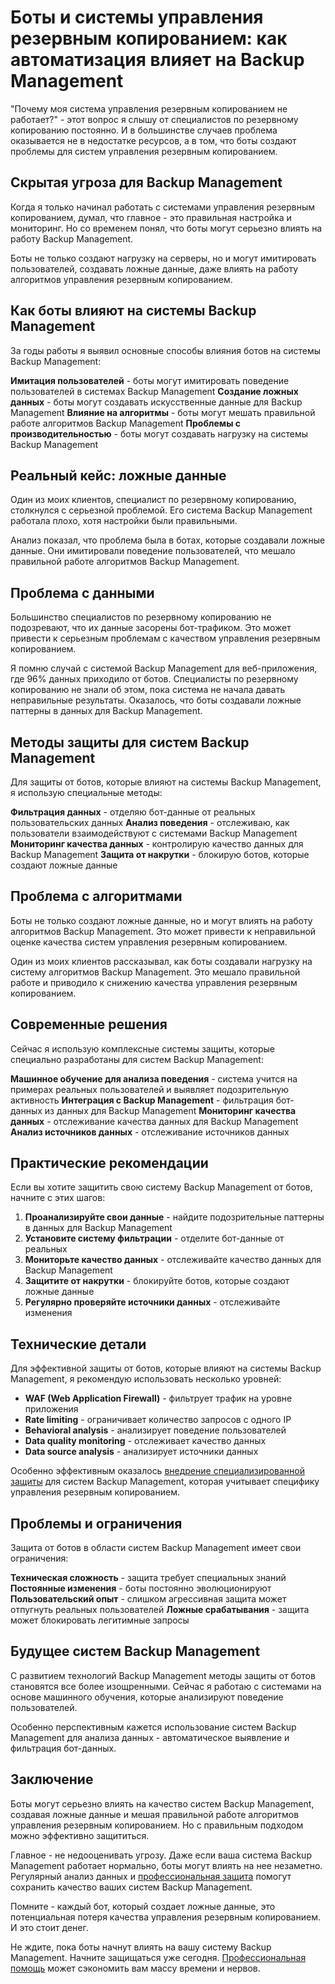 # Боты и системы управления резервным копированием: как автоматизация влияет на Backup Management

"Почему моя система управления резервным копированием не работает?" - этот вопрос я слышу от специалистов по резервному копированию постоянно. И в большинстве случаев проблема оказывается не в недостатке ресурсов, а в том, что боты создают проблемы для систем управления резервным копированием.

## Скрытая угроза для Backup Management

Когда я только начинал работать с системами управления резервным копированием, думал, что главное - это правильная настройка и мониторинг. Но со временем понял, что боты могут серьезно влиять на работу Backup Management.

Боты не только создают нагрузку на серверы, но и могут имитировать пользователей, создавать ложные данные, даже влиять на работу алгоритмов управления резервным копированием.

## Как боты влияют на системы Backup Management

За годы работы я выявил основные способы влияния ботов на системы Backup Management:

**Имитация пользователей** - боты могут имитировать поведение пользователей в системах Backup Management
**Создание ложных данных** - боты могут создавать искусственные данные для Backup Management
**Влияние на алгоритмы** - боты могут мешать правильной работе алгоритмов Backup Management
**Проблемы с производительностью** - боты могут создавать нагрузку на системы Backup Management

## Реальный кейс: ложные данные

Один из моих клиентов, специалист по резервному копированию, столкнулся с серьезной проблемой. Его система Backup Management работала плохо, хотя настройки были правильными.

Анализ показал, что проблема была в ботах, которые создавали ложные данные. Они имитировали поведение пользователей, что мешало правильной работе алгоритмов Backup Management.

## Проблема с данными

Большинство специалистов по резервному копированию не подозревают, что их данные засорены бот-трафиком. Это может привести к серьезным проблемам с качеством управления резервным копированием.

Я помню случай с системой Backup Management для веб-приложения, где 96% данных приходило от ботов. Специалисты по резервному копированию не знали об этом, пока система не начала давать неправильные результаты. Оказалось, что боты создавали ложные паттерны в данных для Backup Management.

## Методы защиты для систем Backup Management

Для защиты от ботов, которые влияют на системы Backup Management, я использую специальные методы:

**Фильтрация данных** - отделяю бот-данные от реальных пользовательских данных
**Анализ поведения** - отслеживаю, как пользователи взаимодействуют с системами Backup Management
**Мониторинг качества данных** - контролирую качество данных для Backup Management
**Защита от накрутки** - блокирую ботов, которые создают ложные данные

## Проблема с алгоритмами

Боты не только создают ложные данные, но и могут влиять на работу алгоритмов Backup Management. Это может привести к неправильной оценке качества систем управления резервным копированием.

Один из моих клиентов рассказывал, как боты создавали нагрузку на систему алгоритмов Backup Management. Это мешало правильной работе и приводило к снижению качества управления резервным копированием.

## Современные решения

Сейчас я использую комплексные системы защиты, которые специально разработаны для систем Backup Management:

**Машинное обучение для анализа поведения** - система учится на примерах реальных пользователей и выявляет подозрительную активность
**Интеграция с Backup Management** - фильтрация бот-данных из данных для Backup Management
**Мониторинг качества данных** - отслеживание качества данных для Backup Management
**Анализ источников данных** - отслеживание источников данных

## Практические рекомендации

Если вы хотите защитить свою систему Backup Management от ботов, начните с этих шагов:

1. **Проанализируйте свои данные** - найдите подозрительные паттерны в данных для Backup Management
2. **Установите систему фильтрации** - отделите бот-данные от реальных
3. **Мониторьте качество данных** - отслеживайте качество данных для Backup Management
4. **Защитите от накрутки** - блокируйте ботов, которые создают ложные данные
5. **Регулярно проверяйте источники данных** - отслеживайте изменения

## Технические детали

Для эффективной защиты от ботов, которые влияют на системы Backup Management, я рекомендую использовать несколько уровней:

- **WAF (Web Application Firewall)** - фильтрует трафик на уровне приложения
- **Rate limiting** - ограничивает количество запросов с одного IP
- **Behavioral analysis** - анализирует поведение пользователей
- **Data quality monitoring** - отслеживает качество данных
- **Data source analysis** - анализирует источники данных

Особенно эффективным оказалось [внедрение специализированной защиты](https://progaem.com/ustanovka-antibота-usluga-po-zashhite-ot-botов-vashih-sajtов-na-различных-cms-системах.html) для систем Backup Management, которая учитывает специфику управления резервным копированием.

## Проблемы и ограничения

Защита от ботов в области систем Backup Management имеет свои ограничения:

**Техническая сложность** - защита требует специальных знаний
**Постоянные изменения** - боты постоянно эволюционируют
**Пользовательский опыт** - слишком агрессивная защита может отпугнуть реальных пользователей
**Ложные срабатывания** - защита может блокировать легитимные запросы

## Будущее систем Backup Management

С развитием технологий Backup Management методы защиты от ботов становятся все более изощренными. Сейчас я работаю с системами на основе машинного обучения, которые анализируют поведение пользователей.

Особенно перспективным кажется использование систем Backup Management для анализа данных - автоматическое выявление и фильтрация бот-данных.

## Заключение

Боты могут серьезно влиять на качество систем Backup Management, создавая ложные данные и мешая правильной работе алгоритмов управления резервным копированием. Но с правильным подходом можно эффективно защититься.

Главное - не недооценивать угрозу. Даже если ваша система Backup Management работает нормально, боты могут влиять на нее незаметно. Регулярный анализ данных и [профессиональная защита](https://progaem.com/ustanovka-antibота-usluga-po-zashhite-ot-botов-vashih-sajtов-na-различных-cms-системах.html) помогут сохранить качество ваших систем Backup Management.

Помните - каждый бот, который создает ложные данные, это потенциальная потеря качества управления резервным копированием. И это стоит денег.

Не ждите, пока боты начнут влиять на вашу систему Backup Management. Начните защищаться уже сегодня. [Профессиональная помощь](https://progaem.com/ustanovka-antibота-usluga-po-zashhite-ot-botов-vashih-sajtов-na-различных-cms-системах.html) может сэкономить вам массу времени и нервов.
